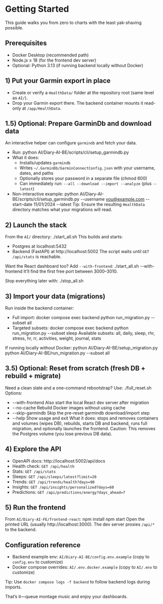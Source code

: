 # Getting Started

This guide walks you from zero to charts with the least yak-shaving possible.

## Prerequisites
- Docker Desktop (recommended path)
- Node.js ≥ 18 (for the frontend dev server)
- Optional: Python 3.13 (if running backend locally without Docker)

## 1) Put your Garmin export in place
- Create or verify a `HealthData/` folder at the repository root (same level as `AI/`).
- Drop your Garmin export there. The backend container mounts it read-only at `/app/HealthData`.

## 1.5) Optional: Prepare GarminDb and download data
An interactive helper can configure `garmindb` and fetch your data.
- Run:
     python AI/Diary-AI-BE/scripts/cli/setup_garmindb.py
- What it does:
  - Installs/updates `garmindb`
  - Writes `~/.GarminDb/GarminConnectConfig.json` with your username, dates, and paths
  - Optionally stores your password in a separate file (chmod 600)
  - Can immediately run: `--all --download --import --analyze` (plus `--latest`)
- Non-interactive example:
     python AI/Diary-AI-BE/scripts/cli/setup_garmindb.py --username you@example.com --start-date 11/01/2024 --latest
Tip: Ensure the resulting `HealthData` directory matches what your migrations will read.

## 2) Launch the stack
From the `AI/` directory:
     ./start_all.sh
This builds and starts:
- Postgres at localhost:5432
- Backend (FastAPI) at http://localhost:5002
The script waits until `GET /api/stats` is reachable.

Want the React dashboard too? Add `--with-frontend`:
     ./start_all.sh --with-frontend
It’ll find the first free port between 3000–3010.

Stop everything later with:
     ./stop_all.sh

## 3) Import your data (migrations)
Run inside the backend container:
- Full import:
     docker compose exec backend python run_migration.py --subset all
- Targeted subsets:
     docker compose exec backend python run_migration.py --subset sleep
Available subsets: all, daily, sleep, rhr, stress, hr, rr, activities, weight, journal, stats

If running locally without Docker:
     python AI/Diary-AI-BE/setup_migration.py
     python AI/Diary-AI-BE/run_migration.py --subset all

## 3.5) Optional: Reset from scratch (fresh DB + rebuild + migrate)
Need a clean slate and a one-command rebootstrap? Use:
     ./full_reset.sh
Options:
- --with-frontend    Also start the local React dev server after migration
- --no-cache         Rebuild Docker images without using cache
- --skip-garmindb    Skip the pre-reset garmindb download/import step
- --help             Show usage and exit
What it does: stops and removes containers and volumes (wipes DB), rebuilds, starts DB and backend, runs full migration, and optionally launches the frontend.
Caution: This removes the Postgres volume (you lose previous DB data).

## 4) Explore the API
- OpenAPI docs: http://localhost:5002/api/docs
- Health check: `GET /api/health`
- Stats: `GET /api/stats`
- Sleeps: `GET /api/sleeps/latest?limit=20`
- Trends: `GET /api/trends/health?days=90`
- Insights: `GET /api/insights/personalized?days=60`
- Predictions: `GET /api/predictions/energy?days_ahead=7`

## 5) Run the frontend
From `AI/Diary-AI-FE/frontend-react`:
     npm install
     npm start
Open the printed URL (usually http://localhost:3000). The dev server proxies `/api/*` to the backend.

## Configuration reference
- Backend example env: `AI/Diary-AI-BE/config.env.example` (copy to `config.env` to customize)
- Docker compose overrides: `AI/.env.docker.example` (copy to `AI/.env` to customize)

Tip: Use `docker compose logs -f backend` to follow backend logs during imports.

That’s it—queue montage music and enjoy your dashboards.
